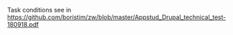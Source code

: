 Task conditions see in https://github.com/boristim/zw/blob/master/Appstud_Drupal_technical_test-180918.pdf

